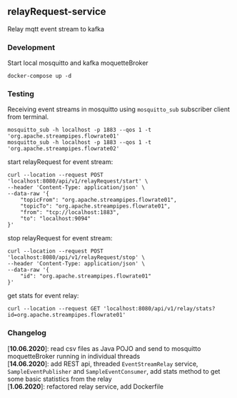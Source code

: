 ## relayRequest-service
Relay mqtt event stream to kafka

### Development
Start local mosquitto and kafka moquetteBroker
```
docker-compose up -d
```

### Testing
Receiving event streams in mosquitto using `mosquitto_sub` subscriber client from terminal.
```
mosquitto_sub -h localhost -p 1883 --qos 1 -t 'org.apache.streampipes.flowrate01'
mosquitto_sub -h localhost -p 1883 --qos 1 -t 'org.apache.streampipes.flowrate02'
```

start relayRequest for event stream:
```
curl --location --request POST 'localhost:8080/api/v1/relayRequest/start' \
--header 'Content-Type: application/json' \
--data-raw '{
    "topicFrom": "org.apache.streampipes.flowrate01",
    "topicTo": "org.apache.streampipes.flowrate01",
    "from": "tcp://localhost:1883",
    "to": "localhost:9094"
}'   
```

stop relayRequest for event stream:
```
curl --location --request POST 'localhost:8080/api/v1/relayRequest/stop' \
--header 'Content-Type: application/json' \
--data-raw '{
    "id": "org.apache.streampipes.flowrate01"
}'
```
get stats for event relay:
```
curl --location --request GET 'localhost:8080/api/v1/relay/stats?id=org.apache.streampipes.flowrate01'
```

### Changelog
[**10.06.2020**]: read csv files as Java POJO and send to mosquitto moquetteBroker running in individual threads\
[**14.06.2020**]: add REST api, threaded `EventStreamRelay` service, `SampleEventPublisher` and `SampleEventConsumer`, add
stats method to get some basic statistics from the relay\
[**1.06.2020**]: refactored relay service, add Dockerfile
